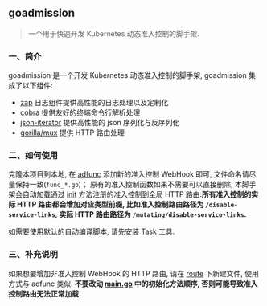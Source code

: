 ## goadmission

> 一个用于快速开发 Kubernetes 动态准入控制的脚手架.

### 一、简介

goadmission 是一个开发 Kubernetes 动态准入控制的脚手架, goadmission 集成了以下组件:

- [zap](https://github.com/uber-go/zap) 日志组件提供高性能的日志处理以及定制化
- [cobra](https://github.com/spf13/cobra) 提供友好的终端命令行解析处理
- [json-iterator](https://github.com/json-iterator) 提供高性能的 json 序列化与反序列化
- [gorilla/mux](https://github.com/gorilla/mux) 提供 HTTP 路由处理

### 二、如何使用

克隆本项目到本地, 在 [adfunc](https://github.com/mritd/goadmission/tree/master/pkg/adfunc) 添加新的准入控制 WebHook 即可, 文件命名请尽量保持一致(`func_*.go`)；
原有的准入控制函数如果不需要可以直接删除, 本脚手架会自动加载通过 [init](https://github.com/mritd/goadmission/blob/master/pkg/adfunc/func_print_request.go#L12) 方法注册的准入控制到全局 HTTP 路由.**所有准入控制的实际 HTTP 路由都会增加对应类型前缀, 比如准入控制路由路径为 `/disable-service-links`, 实际 HTTP 路由路径为 `/mutating/disable-service-links`.**

如需要使用默认的自动编译脚本, 请先安装 [Task](https://taskfile.dev/) 工具.

### 三、补充说明

如果想要增加非准入控制 WebHook 的 HTTP 路由, 请在 [route](https://github.com/mritd/goadmission/tree/master/pkg/route) 下新建文件, 使用方式与 adfunc 类似.
**不要改动 [main.go](https://github.com/mritd/goadmission/blob/master/main.go#L41) 中的初始化方法顺序, 否则可能导致准入控制路由无法正常加载.**
